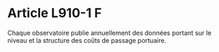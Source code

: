 # Article L910-1 F

Chaque observatoire publie annuellement des données portant sur le niveau et la structure des coûts de passage portuaire.
